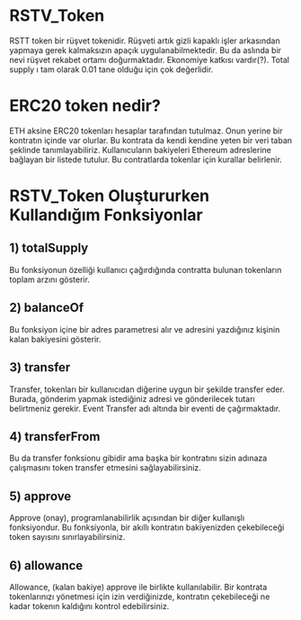 # RSTV_Token
RSTT token bir rüşvet tokenidir. Rüşveti artık gizli kapaklı işler arkasından yapmaya gerek kalmaksızın apaçık uygulanabilmektedir. Bu da aslında bir nevi rüşvet rekabet ortamı doğurmaktadır. Ekonomiye katkısı vardır(?). Total supply ı tam olarak 0.01 tane olduğu için çok değerlidir.

# ERC20 token nedir?
ETH aksine ERC20 tokenları hesaplar tarafından tutulmaz. Onun yerine bir kontratın içinde var olurlar. Bu kontrata da kendi kendine yeten bir veri taban şeklinde tanımlayabiliriz. Kullanıcuların bakiyeleri Ethereum adreslerine bağlayan bir listede tutulur. Bu contratlarda tokenlar için kurallar belirlenir.

# RSTV_Token Oluştururken Kullandığım Fonksiyonlar

## 1) totalSupply ##
Bu fonksiyonun özelliği kullanıcı çağırdığında contratta bulunan tokenların toplam arzını gösterir.

## 2) balanceOf ##
Bu fonksiyon içine bir adres parametresi alır ve adresini yazdığınız kişinin kalan bakiyesini gösterir.

## 3) transfer ##
Transfer, tokenları bir kullanıcıdan diğerine uygun bir şekilde transfer eder. Burada, gönderim yapmak istediğiniz adresi ve gönderilecek tutarı belirtmeniz gerekir. Event Transfer adı altında bir eventi  de çağırmaktadır.

## 4) transferFrom ##
Bu da transfer fonksionu gibidir ama başka bir kontratını sizin adınaza çalışmasını token transfer etmesini sağlayabilirsiniz.

## 5) approve ##
Approve (onay), programlanabilirlik açısından bir diğer kullanışlı fonksiyondur. Bu fonksiyonla, bir akıllı kontratın bakiyenizden çekebileceği token sayısını sınırlayabilirsiniz. 

## 6) allowance ##
Allowance, (kalan bakiye) approve ile birlikte kullanılabilir. Bir kontrata tokenlarınızı yönetmesi için izin verdiğinizde, kontratın çekebileceği ne kadar tokenın kaldığını kontrol edebilirsiniz.


